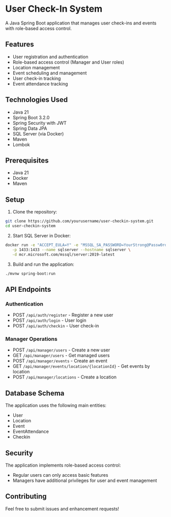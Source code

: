 # User Check-In System

A Java Spring Boot application that manages user check-ins and events with role-based access control.

## Features

- User registration and authentication
- Role-based access control (Manager and User roles)
- Location management
- Event scheduling and management
- User check-in tracking
- Event attendance tracking

## Technologies Used

- Java 21
- Spring Boot 3.2.0
- Spring Security with JWT
- Spring Data JPA
- SQL Server (via Docker)
- Maven
- Lombok

## Prerequisites

- Java 21
- Docker
- Maven

## Setup

1. Clone the repository:
```bash
git clone https://github.com/yourusername/user-checkin-system.git
cd user-checkin-system
```

2. Start SQL Server in Docker:
```bash
docker run -e "ACCEPT_EULA=Y" -e "MSSQL_SA_PASSWORD=YourStrong@Passw0rd" \
   -p 1433:1433 --name sqlserver --hostname sqlserver \
   -d mcr.microsoft.com/mssql/server:2019-latest
```

3. Build and run the application:
```bash
./mvnw spring-boot:run
```

## API Endpoints

### Authentication
- POST `/api/auth/register` - Register a new user
- POST `/api/auth/login` - User login
- POST `/api/auth/checkin` - User check-in

### Manager Operations
- POST `/api/manager/users` - Create a new user
- GET `/api/manager/users` - Get managed users
- POST `/api/manager/events` - Create an event
- GET `/api/manager/events/location/{locationId}` - Get events by location
- POST `/api/manager/locations` - Create a location

## Database Schema

The application uses the following main entities:
- User
- Location
- Event
- EventAttendance
- Checkin

## Security

The application implements role-based access control:
- Regular users can only access basic features
- Managers have additional privileges for user and event management

## Contributing

Feel free to submit issues and enhancement requests!
